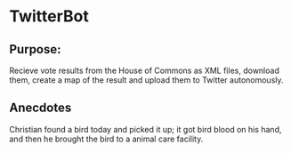 # TwitterBot

## Purpose:
Recieve vote results from the House of Commons as XML files, download them, create a map of the result 
and upload them to Twitter autonomously.
	
## Anecdotes
Christian found a bird today and picked it up; it got bird blood on his hand, and then he brought the bird to a animal
care facility.
